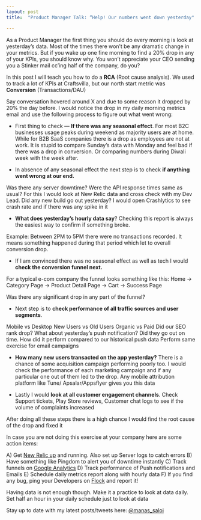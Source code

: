 ```yaml
---
layout: post
title:  "Product Manager Talk: “Help! Our numbers went down yesterday"

---
```



As a Product Manager the first thing you should do every morning is look at yesterday’s data. Most of the times there won’t be any dramatic change in your metrics. But if you wake up one fine morning to find a 20% drop in any of your KPIs, you should know why. You won’t appreciate your CEO sending you a Stinker mail cc’ing half of the company, do you?

In this post I will teach you how to do a **RCA** (Root cause analysis). We used to track a lot of KPIs at Craftsvilla, but our north start metric was **Conversion** (Transactions/DAU)

Say conversation hovered around X and due to some reason it dropped by 20% the day before. I would notice the drop in my daily morning metrics email and use the following process to figure out what went wrong:

- First thing to check — **If there was any seasonal effect**. For most B2C businesses usage peaks during weekend as majority users are at home. While for B2B SaaS companies there is a drop as employees are not at work. It is stupid to compare Sunday’s data with Monday and feel bad if there was a drop in conversion. Or comparing numbers during Diwali week with the week after.

- In absence of any seasonal effect the next step is to check **if anything went wrong at our end.**

Was there any server downtime?
Were the API response times same as usual? For this I would look at New Relic data and cross check with my Dev Lead.
Did any new build go out yesterday?
I would open Crashlytics to see crash rate and if there was any spike in it

- **What does yesterday’s hourly data say**? Checking this report is always the easiest way to confirm if something broke.

Example: Between 2PM to 5PM there were no transactions recorded. It means something happened during that period which let to overall conversion drop.

- If I am convinced there was no seasonal effect as well as tech I would **check the conversion funnel next.**

For a typical e-com company the funnel looks something like this:
Home -> Category Page -> Product Detail Page -> Cart -> Success Page

Was there any significant drop in any part of the funnel?

- Next step is to **check performance of all traffic sources and user segments**.

Mobile vs Desktop
New Users vs Old Users
Organic vs Paid
Did our SEO rank drop?
What about yesterday’s push notification? Did they go out on time. How did it perform compared to our historical push data
Perform same exercise for email campaigns

- **How many new users transacted on the app yesterday?** There is a chance of some acquisition campaign performing poorly too. I would check the performance of each marketing campaign and if any particular one out of them led to the drop. Any mobile attribution platform like Tune/ Apsalar/Appsflyer gives you this data

- Lastly I would **look at all customer engagement channels**. Check Support tickets, Play Store reviews, Customer chat logs to see if the volume of complaints increased

After doing all these steps there is a high chance I would find the root cause of the drop and fixed it

In case you are not doing this exercise at your company here are some action items:

A) Get [New Relic up](https://newrelic.com/) and running. Also set up Server logs to catch errors
B) Have something like Pingdom to alert you of downtime instantly
C) Track funnels on [Google Analytics](https://analytics.google.com/analytics/web/)
D) Track performance of Push notifications and Emails
E) Schedule daily metrics report along with hourly data
F) If you find any bug, ping your Developers on [Flock](https://flock.com) and report it!

Having data is not enough though. Make it a practice to look at data daily. Set half an hour in your daily schedule just to look at data


Stay up to date with my latest posts/tweets here: [@manas_saloi](http://twitter.com/manas_saloi)
